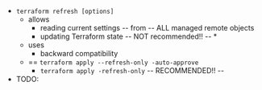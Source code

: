 * `terraform refresh [options]`
  * allows
    * reading current settings -- from -- ALL managed remote objects
    * updating Terraform state -- NOT recommended!! --
      * 
  * uses
    * backward compatibility
  * == `terraform apply --refresh-only -auto-approve`
    * `terraform apply -refresh-only` -- RECOMMENDED!! --
* TODO: